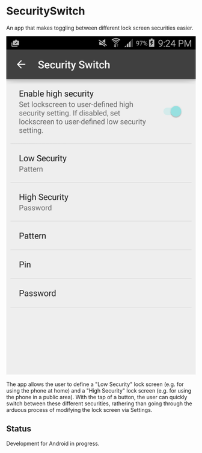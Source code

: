 # SecuritySwitch

An app that makes toggling between different lock screen securities easier.

![SecuritySwitch UI](https://github.com/AYWG/SecuritySwitch/blob/master/exmp_ui.png "SecuritySwitch UI")

The app allows the user to define a "Low Security" lock screen (e.g. for using the phone at home) and a "High Security" lock screen (e.g. for using the phone in a public area). With the tap of a button, the user can quickly switch between these different securities, rathering than going through the arduous process of modifying the lock screen via Settings.

## Status

Development for Android in progress.